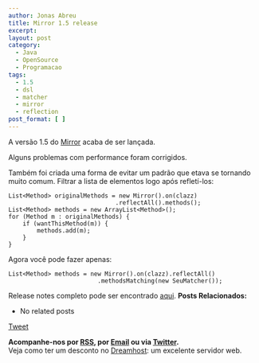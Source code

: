 ```yaml
---
author: Jonas Abreu
title: Mirror 1.5 release
excerpt:
layout: post
category:
  - Java
  - OpenSource
  - Programacao
tags:
  - 1.5
  - dsl
  - matcher
  - mirror
  - reflection
post_format: [ ]
---
```

A versão 1.5 do [Mirror][1] acaba de ser lançada.

Alguns problemas com performance foram corrigidos.

Também foi criada uma forma de evitar um padrão que etava se tornando muito comum. Filtrar a lista de elementos logo após refletí-los:

    
    List<Method> originalMethods = new Mirror().on(clazz)
                                  .reflectAll().methods();
    List<Method> methods = new ArrayList<Method>();
    for (Method m : originalMethods) {
        if (wantThisMethod(m)) {
            methods.add(m);
        }
    }
    

Agora você pode fazer apenas:

    
    List<Method> methods = new Mirror().on(clazz).reflectAll()
                             .methodsMatching(new SeuMatcher());
    

Release notes completo pode ser encontrado [aqui][2]. 
**Posts Relacionados:** 
*   No related posts



[Tweet][3] 





**Acompanhe-nos por [ RSS][4], por [Email][5] ou via [Twitter][6].**  
Veja como ter um desconto no [Dreamhost][7]: um excelente servidor web.

 [1]: http://projetos.vidageek.net/mirror-pt
 [2]: http://projetos.vidageek.net/mirror-pt/projeto/release-notes/
 [3]: https://twitter.com/share
 [4]: http://feeds.feedburner.com/VidaGeek
 [5]: http://feedburner.google.com/fb/a/mailverify?uri=VidaGeek&loc=pt_BR
 [6]: http://twitter.com/blogvidageek
 [7]: http://vidageek.net/dreamhost/
